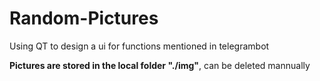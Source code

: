 # Random-Pictures
Using QT to design a ui for functions mentioned in telegrambot

**Pictures are stored in the local folder "./img"**, can be deleted mannually
